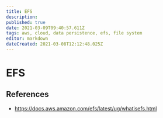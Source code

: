 ```yaml
---
title: EFS
description: 
published: true
date: 2021-03-09T09:40:57.611Z
tags: aws, cloud, data persistence, efs, file system
editor: markdown
dateCreated: 2021-03-08T12:12:48.025Z
---
```


# EFS

## References

- https://docs.aws.amazon.com/efs/latest/ug/whatisefs.html